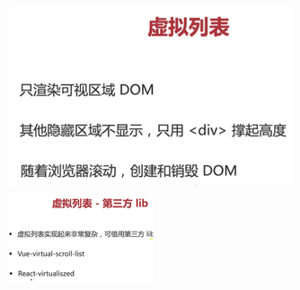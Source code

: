 ![image-20220714191929485](../image/image-20220714191929485.png)

<img src="../image/image-20220714192122542.png" alt="image-20220714192122542" style="zoom:25%;" />